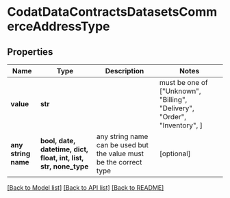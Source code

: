 # CodatDataContractsDatasetsCommerceAddressType


## Properties
Name | Type | Description | Notes
------------ | ------------- | ------------- | -------------
**value** | **str** |  |  must be one of ["Unknown", "Billing", "Delivery", "Order", "Inventory", ]
**any string name** | **bool, date, datetime, dict, float, int, list, str, none_type** | any string name can be used but the value must be the correct type | [optional]

[[Back to Model list]](../README.md#documentation-for-models) [[Back to API list]](../README.md#documentation-for-api-endpoints) [[Back to README]](../README.md)


